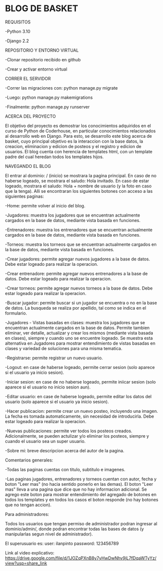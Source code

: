 # BLOG DE BASKET

REQUISITOS

-Python 3.10

-Django 2.2

REPOSITORIO Y ENTORNO VIRTUAL

-Clonar repositorio recibido en github

-Crear y activar entorno virtual


CORRER EL SERVIDOR

-Correr las migraciones con: python manage.py migrate

-Luego: python manage.py makemigrations

-Finalmente: python manage.py runserver



ACERCA DEL PROYECTO

El objetivo del proyecto es demostrar los conocimientos adquiridos en el curso de Python de Coderhouse, en particular conocimientos relacionados al desarrollo web en Django.
Para esto, se desarrollo este blog acerca de basket, cuyo principal objetivo es la interaccion con la base datos, la creacion, eliminacion y edicion de posteos y el registro y edicion de usuarios. El blog cuenta con herencia de templates html, con un template padre del cual heredan todos los templates hijos.

NAVEGANDO EL BLOG

El entrar al dominio: / (inicio) se mostrara la pagina principal. En caso de no haberse logeado, se mostrara el saludo: Hola invitado. En caso de estar logeado, mostrara el saludo: Hola + nombre de usuario (y la foto en caso que la tenga). Alli se encontraran los siguientes botones con acceso a las siguientes paginas:

-Home: permite volver al inicio del blog.

-Jugadores: muestra los jugadores que se encuentran actualmente cargados en la base de datos,  mediante vista basada en funciones.

-Entrenadores: muestra los entrenadores que se encuentran actualmente cargados en la base de datos, mediante vista basada en funciones.

-Torneos: muestra los torneos que se encuentran actualmente cargados en la base de datos, mediante vista basada en funciones.

-Crear jugadores: permite agregar nuevos jugadores a la base de datos. Debe estar logeado para realizar la operacion.

-Crear entrenadore: permite agregar nuevos entrenadores a la base de datos. Debe estar logeado para realizar la operacion.

-Crear torneos: permite agregar nuevos torneos a la base de datos. Debe estar logeado para realizar la operacion.

-Buscar jugador: permite buscar si un jugador se encuentra o no en la base de datos. La busqueda se realiza por apellido, tal como se indica en el formulario.

-Jugadores - Vistas basadas en clases: muestra los jugadores que se encuentran actualmente cargados en la base de datos. Permite tambien eliminar, ver detalle, actualizar y crear los mismos (mediante vista basada en clases), siempre y cuando uno se encuentre logeado. Se muestra esta alternativa en Jugadores para mostrar entendimiento de vistas basadas en clases y variedad de soluciones para una misma tematica.

-Registrarse: permite registrar un nuevo usuario.

-Logout: en case de haberse logeado, permite cerrar sesion (solo aparece si el usuario ya inicio sesion).

-Iniciar sesion: en case de no haberse logeado, permite iniicar sesion (solo aparece si el usuario no inicio sesion aun).

-Editar usuario: en case de haberse logeado, permite editar los datos del usuario (solo aparece si el usuario ya inicio sesion).

-Hacer publicacion: permite crear un nuevo posteo, incluyendo una imagen. La fecha es tomada automaticamente, sin necesidad de introducirla. Debe estar logeado para realizar la operacion.

-Nuevas publicaciones: permite ver todos los posteos creados. Adicionalmente, se pueden actulizar y/o eliminar los posteos, siempre y cuando el usuario sea un super usuario.

-Sobre mi: breve descripcion acerca del autor de la pagina.

Comentarios generales:

-Todas las paginas cuentas con titulo, subtitulo e imagenes.

-Las paginas jugadores, entrenadores y torneos cuentan con autor, fecha y boton "Leer mas" (no hacia sentido ponerlo en las demas). El boton "Leer mas" lleva a una pagina que dice que no hay informacion adicional. Se agrego este boton para mostrar entendimiento del agregado de botones en todos los templates y en todos los casos el boton responde (no hay botones que no tengan accion).


Para administradores:

Todos los usuarios que tengan permiso de administrador podran ingresar al dominio/admin/, donde podran encontrar todas las bases de datos (y manipularlas segun nivel de administrador).

El superusuario es:
user: ilanpinto
password: 123456789

Link al video explicativo:
https://drive.google.com/file/d/1JOZqPXnB8y7yHwDwNhv9jL7fDqaWTyYz/view?usp=share_link